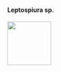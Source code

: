 #### Leptospiura sp.

<img src="https://user-images.githubusercontent.com/20196847/90186106-0eb41980-dd8e-11ea-941d-68988d116303.jpg" height="100" width="100" img align="center">

